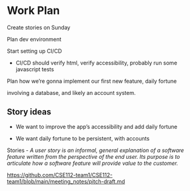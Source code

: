 # Work Plan<a id="work-plan"></a>

Create stories on Sunday

Plan dev environment 

Start setting up CI/CD

- CI/CD should verify html, verify accessibility, probably run some javascript tests

Plan how we’re gonna implement our first new feature, daily fortune

involving a database, and likely an account system. 



## Story ideas<a id="story-ideas"></a>

- We want to improve the app’s accessibility and add daily fortune

* We want daily fortune to be persistent, with accounts



Stories - _A user story is an informal, general explanation of a software feature written from the perspective of the end user. Its purpose is to articulate how a software feature will provide value to the customer._

<https://github.com/CSE112-team1/CSE112-team1/blob/main/meeting_notes/pitch-draft.md>
